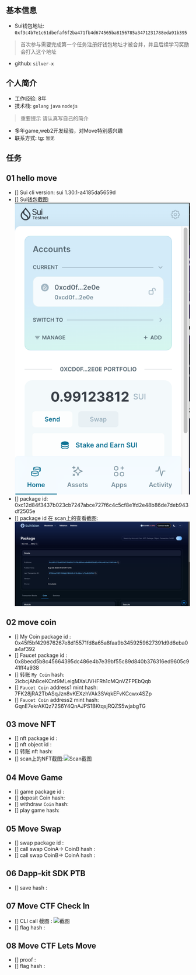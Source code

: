 ## 基本信息
- Sui钱包地址: `0xf3c4b7e1c61dbefaf6f2ba471fb4d674565ba8156785a3471231788eda91b395`
> 首次参与需要完成第一个任务注册好钱包地址才被合并，并且后续学习奖励会打入这个地址
- github: `silver-x`

## 个人简介
- 工作经验: 8年
- 技术栈: `golang` `java` `nodejs`
> 重要提示 请认真写自己的简介
- 多年game,web2开发经验，对Move特别感兴趣
- 联系方式: tg: `暂无` 

## 任务

##   01 hello move  
- [] Sui cli version: sui 1.30.1-a4185da5659d
- [] Sui钱包截图: ![Sui钱包截图](./images/sui.png)
- [] package id: 0xc12d84f3437b023cb7247abce727f6c4c5cf8e1fd2e48b86de7deb943df2505e
- [] package id 在 scan上的查看截图:![Scan截图](./images/task1.png)

##   02 move coin
- [] My Coin package id : 0x45f5bf429676267e8d15571fd8a65a8faa9b3459259627391d9d6eba0a4af392
- [] Faucet package id : 0x8becd5b8c45664395dc486e4b7e39bf55c89d840b376316ed9605c941ff4a938
- [] 转账 `My Coin` hash: 2icbcjAh8ceKCnt9MLeigMXaUVHFRh1cMQnVZFPEbQqb
- [] `Faucet Coin` address1 mint hash: 7FK28jRA2TbASqJzn8vKEXzhVAk3SVqkEFvKCcwx4SZp
- [] `Faucet Coin` address2 mint hash: GqnE7ekrAKQz72S6Y4QnAJPS1BKtqsjRQZS5wjabgTG

##   03 move NFT
- [] nft package id :
- [] nft object id : 
- [] 转账 nft  hash:
- [] scan上的NFT截图:![Scan截图](./images/你的图片地址)

##   04 Move Game
- [] game package id :
- [] deposit Coin hash:
- [] withdraw `Coin` hash:
- [] play game hash:

##   05 Move Swap
- [] swap package id :
- [] call swap CoinA-> CoinB  hash :
- [] call swap CoinB-> CoinA  hash :

##   06 Dapp-kit SDK PTB
- [] save hash :

##   07 Move CTF Check In
- [] CLI call 截图 : ![截图](./images/你的图片地址)
- [] flag hash :

##   08 Move CTF Lets Move
- [] proof : 
- [] flag hash :
